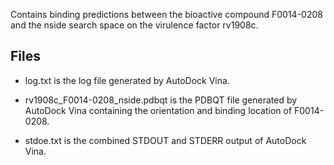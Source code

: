 Contains binding predictions between the bioactive compound F0014-0208 and the nside search space on the virulence factor rv1908c.

## Files

- log.txt is the log file generated by AutoDock Vina.

- rv1908c_F0014-0208_nside.pdbqt is the PDBQT file generated by AutoDock Vina containing the orientation and binding location of F0014-0208.

- stdoe.txt is the combined STDOUT and STDERR output of AutoDock Vina.

